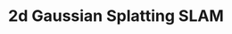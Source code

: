 [comment]: <> (# Gaussian Splatting SLAM)

<!-- PROJECT LOGO -->

<p align="center">

  <h1 align="center"> 2d Gaussian Splatting SLAM
  </h1>
</p>













